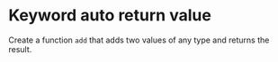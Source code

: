 # Keyword auto return value

Create a function ```add``` that adds two values of any type and returns the result.

